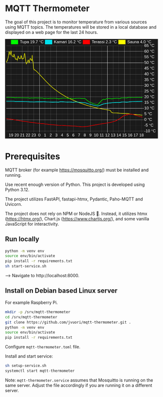 # MQTT Thermometer

The goal of this project is to monitor temperature from various sources using MQTT topics. The temperatures will be stored in a local database and displayed on a web page for the last 24 hours.

![Screenshot](screenshot.png)

# Prerequisites

MQTT broker (for example https://mosquitto.org/) must be installed and running.

Use recent enough version of Python. This project is developed using Python 3.12.

The project utilizes FastAPI, fastapi-htmx, Pydantic, Paho-MQTT and Uvicorn.

The project does not rely on NPM or NodeJS 💪. Instead, it utilizes htmx (https://htmx.org/), Chart.js (https://www.chartjs.org/), and some vanilla JavaScript for interactivity.

## Run locally

```bash
python -m venv env
source env/bin/activate
pip install -r requirements.txt
sh start-service.sh
```

--> Navigate to http://localhost:8000.

## Install on Debian based Linux server

For example Raspberry Pi.

```bash
mkdir -p /srv/mqtt-thermometer
cd /srv/mqtt-thermometer
git clone https://github.com/jvuori/mqtt-thermometer.git .
python -m venv env
source env/bin/activate
pip install -r requirements.txt
```

Configure `mqtt-thermometer.toml` file.

Install and start service:

```bash
sh setup-service.sh
systemctl start mqtt-thermometer
```

Note: `mqtt-thermometer.service` assumes that Mosquitto is running on the same server. Adjust the file accordingly if you are running it on a different server.
